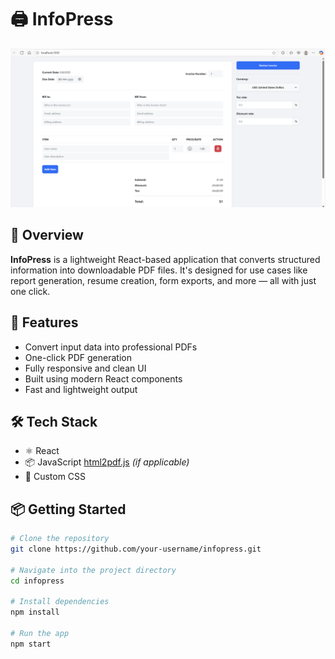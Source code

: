 # 🖨️ InfoPress

![Preview](./assets/assets_1.png)

## 📄 Overview

**InfoPress** is a lightweight React-based application that converts structured information into downloadable PDF files. It's designed for use cases like report generation, resume creation, form exports, and more — all with just one click.

## 🚀 Features

- Convert input data into professional PDFs
- One-click PDF generation
- Fully responsive and clean UI
- Built using modern React components
- Fast and lightweight output

## 🛠️ Tech Stack

- ⚛️ React
- 📦 JavaScript
[html2pdf.js](https://github.com/eKoopmans/html2pdf) *(if applicable)*  
- 🎨 Custom CSS

## 📦 Getting Started

```bash
# Clone the repository
git clone https://github.com/your-username/infopress.git

# Navigate into the project directory
cd infopress

# Install dependencies
npm install

# Run the app
npm start
